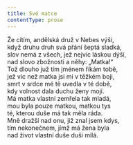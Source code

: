 ```yaml
---
title: Své matce
contentType: prose
---
```


  

Že cítím, andělská druž v Nebes výši,  
když druhu druh svá přání šeptá sladká,  
slov nemá z všech, jež nejvíc láskou dýší,  
nad slovo zbožnosti a něhy: „Matka!“  
Tož dlouho juž tím jménem říkám tobě,  
jež víc než matka jsi mi v těžkém boji,  
smrt v srdce mé tě uvedla v té době,  
kdy volnost dala duchu ženy mojí.  
Má matka vlastní zemřela tak mladá,  
mou byla pouze matkou, matkou tys  
té, kterou duše má tak měla ráda.  
Mně dražší nad onu, již znal jsem kdys,  
tím nekonečnem, jímž má žena byla  
nad život vlastní duše duši milá.
